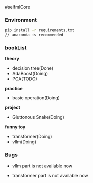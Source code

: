 #selfmlCore

### Environment

```bash
pip install -r requirements.txt
// anaconda is recommended
```

### bookList

**theory**

- decision tree(Done)
- AdaBoost(Doing)
- PCA(TODO)

**practice**

- basic operation(Doing)

**project**

- Gluttonous Snake(Doing)

**funny toy**

- transformer(Doing)
- vllm(Doing)

### Bugs

- vllm part is not available now

- transformer part is not available now

